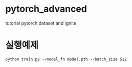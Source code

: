 # pytorch_advanced
tutorial pytorch dataset and ignite

# 실행예제
```
python train.py --model_fn model.pth --batch_size 512 
```